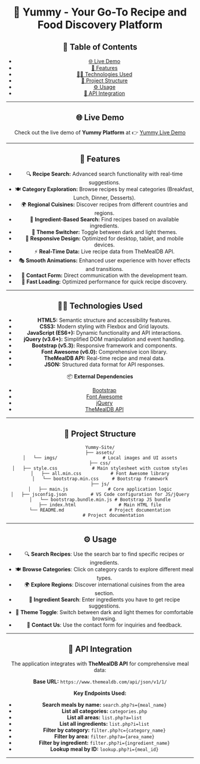 <div align="center">

# 🍴 Yummy - Your Go-To Recipe and Food Discovery Platform


## 📑 Table of Contents

- [🌐 Live Demo](#-live-demo)
- [🚀 Features](#-features)
- [🧑‍💻 Technologies Used](#-technologies-used)
- [📂 Project Structure](#-project-structure)
- [⚙️ Usage](#️-usage)
- [🔑 API Integration](#-api-integration)


---

## 🌐 Live Demo

Check out the live demo of **Yummy Platform** at 👉 [Yummy Live Demo](https://)

---

## 🚀 Features

- 🔍 **Recipe Search:** Advanced search functionality with real-time suggestions.
- 🍽️ **Category Exploration:** Browse recipes by meal categories (Breakfast, Lunch, Dinner, Desserts).
- 🌍 **Regional Cuisines:** Discover recipes from different countries and regions.
- 🥬 **Ingredient-Based Search:** Find recipes based on available ingredients.
- 🎨 **Theme Switcher:** Toggle between dark and light themes.
- 📱 **Responsive Design:** Optimized for desktop, tablet, and mobile devices.
- ⚡ **Real-Time Data:** Live recipe data from TheMealDB API.
- 🎭 **Smooth Animations:** Enhanced user experience with hover effects and transitions.
- 📧 **Contact Form:** Direct communication with the development team.
- 🚀 **Fast Loading:** Optimized performance for quick recipe discovery.

---

## 🧑‍💻 Technologies Used

- **HTML5:** Semantic structure and accessibility features.
- **CSS3:** Modern styling with Flexbox and Grid layouts.
- **JavaScript (ES6+):** Dynamic functionality and API interactions.
- **jQuery (v3.6+):** Simplified DOM manipulation and event handling.
- **Bootstrap (v5.3):** Responsive framework and components.
- **Font Awesome (v6.0):** Comprehensive icon library.
- **TheMealDB API:** Real-time recipe and meal data.
- **JSON:** Structured data format for API responses.

📦 **External Dependencies**

- [Bootstrap](https://cdn.jsdelivr.net/npm/bootstrap@5.3.0/dist/css/bootstrap.min.css)
- [Font Awesome](https://cdnjs.cloudflare.com/ajax/libs/font-awesome/6.0.0/css/all.min.css)
- [jQuery](https://code.jquery.com/jquery-3.6.0.min.js)
- [TheMealDB API](https://www.themealdb.com/api.php)

---
## 📂 Project Structure

```
Yummy-Site/
├── assets/
│   └── imgs/                 # Local images and UI assets
├── css/
│   ├── style.css             # Main stylesheet with custom styles
│   ├── all.min.css           # Font Awesome library
│   └── bootstrap.min.css     # Bootstrap framework
├── js/
│   ├── main.js               # Core application logic
│   ├── jsconfig.json         # VS Code configuration for JS/jQuery
│   └── bootstrap.bundle.min.js # Bootstrap JS bundle
├── index.html                # Main HTML file
└── README.md                 # Project documentation
          # Project documentation
```

---

## ⚙️ Usage

- 🔍 **Search Recipes**: Use the search bar to find specific recipes or ingredients.
- 🍽️ **Browse Categories**: Click on category cards to explore different meal types.
- 🌍 **Explore Regions**: Discover international cuisines from the area section.
- 🥬 **Ingredient Search**: Enter ingredients you have to get recipe suggestions.
- 🎨 **Theme Toggle**: Switch between dark and light themes for comfortable browsing.
- 📧 **Contact Us**: Use the contact form for inquiries and feedback.

---
## 🔑 API Integration

The application integrates with **TheMealDB API** for comprehensive meal data:

**Base URL:** `https://www.themealdb.com/api/json/v1/1/`

**Key Endpoints Used:**

- **Search meals by name:** `search.php?s={meal_name}`
- **List all categories:** `categories.php`
- **List all areas:** `list.php?a=list`
- **List all ingredients:** `list.php?i=list`
- **Filter by category:** `filter.php?c={category_name}`
- **Filter by area:** `filter.php?a={area_name}`
- **Filter by ingredient:** `filter.php?i={ingredient_name}`
- **Lookup meal by ID:** `lookup.php?i={meal_id}`

---




</div>